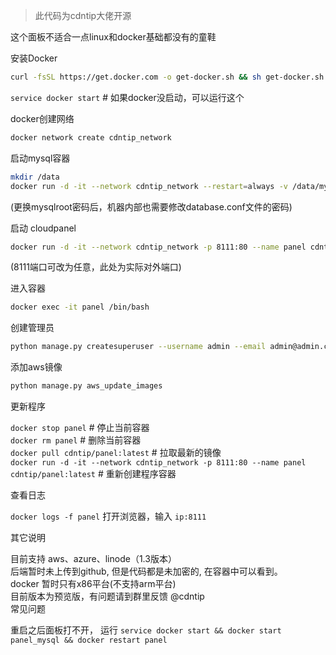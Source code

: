 > 此代码为cdntip大佬开源

这个面板不适合一点linux和docker基础都没有的童鞋

安装Docker

```bash
curl -fsSL https://get.docker.com -o get-docker.sh && sh get-docker.sh
```

`service docker start` # 如果docker没启动，可以运行这个

docker创建网络

```bash
docker network create cdntip_network
```

启动mysql容器

```bash
mkdir /data
docker run -d -it --network cdntip_network --restart=always -v /data/mysql:/var/lib/mysql --name panel_mysql -e MYSQL_ROOT_PASSWORD=root -e MYSQL_DATABASE=panel mysql:5.7 --character-set-server=utf8mb4 --collation-server=utf8mb4_unicode_ci
```
(更换mysqlroot密码后，机器内部也需要修改database.conf文件的密码)

启动 cloudpanel

```bash
docker run -d -it --network cdntip_network -p 8111:80 --name panel cdntip/panel
```
 (8111端口可改为任意，此处为实际对外端口)
 
进入容器

```bash
docker exec -it panel /bin/bash
```

创建管理员

```bash
python manage.py createsuperuser --username admin --email admin@admin.com
```

添加aws镜像

```bash
python manage.py aws_update_images
```

更新程序

`docker stop panel` # 停止当前容器<br>
`docker rm panel` # 删除当前容器<br>
`docker pull cdntip/panel:latest` # 拉取最新的镜像<br>
`docker run -d -it --network cdntip_network -p 8111:80 --name panel cdntip/panel:latest` # 重新创建程序容器<br>

查看日志

`docker logs -f panel`
打开浏览器，输入 `ip:8111`

其它说明

目前支持 aws、azure、linode（1.3版本）<br>
后端暂时未上传到github, 但是代码都是未加密的, 在容器中可以看到。<br>
docker 暂时只有x86平台(不支持arm平台)<br>
目前版本为预览版，有问题请到群里反馈 @cdntip<br>
常见问题<br>

重启之后面板打不开， 运行 `service docker start && docker start panel_mysql && docker restart panel`
